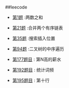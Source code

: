 ##leecode

- [第1题](./0001.md) :两数之和

- [第21题](./0021.md) :合并两个有序链表  


- [第35题](./0035.md) :搜索插入位置
  
- [第94题](./0094.md) :二叉树的中序遍历


- [第177题目](./0177.md) : 第N高的薪水

- [第192题目](./0192.md) : 统计词频
- [第195题目](./0192.md) :  第十行